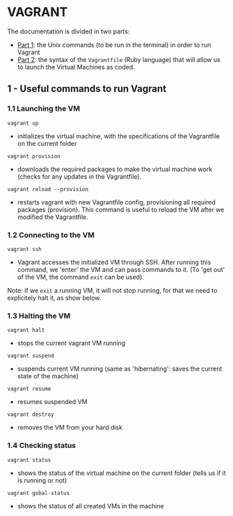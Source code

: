 # VAGRANT 

The documentation is divided in two parts:
- [Part 1](#1---useful-unix-commands-to-run-vagrant): the Unix commands (to be run in the terminal) in order to run Vagrant
- [Part 2](): the syntax of the `Vagrantfile` (Ruby language) that will allow us to launch the Virtual Machines as coded.

## 1 - Useful commands to run Vagrant
### 1.1 Launching the VM
```vagrant up```
- initializes the virtual machine, with the specifications of the Vagrantfile on the current folder

```vagrant provision```
- downloads the required packages to make the virtual machine work (checks for any updates in the Vagrantfile).

```vagrant reload --provision```
- restarts vagrant with new Vagrantfile config, provisioning all required packages (provision). This command is useful to reload the VM after we modified the Vagrantfile.

### 1.2 Connecting to the VM
```vagrant ssh```
- Vagrant accesses the initialized VM through SSH. After running this command, we 'enter' the VM and can pass commands to it. (To 'get out' of the VM, the command `exit` can be used).

Note: if we `exit` a running VM, it will not stop running, for that we need to explicitely halt it, as show below.

### 1.3 Halting the VM
```vagrant halt```
- stops the current vagrant VM running

```vagrant suspend```
- suspends current VM running (same as 'hibernating': saves the current state of the machine)

```vagrant resume```
- resumes suspended VM

```vagrant destroy```
- removes the VM from your hard disk

 ### 1.4 Checking status
```vagrant status```
- shows the status of the virtual machine on the current folder (tells us if it is running or not)

```vagrant gobal-status```
- shows the status of all created VMs in the machine
